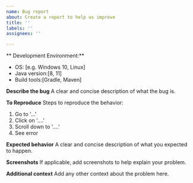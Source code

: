 ```yaml
---
name: Bug report
about: Create a report to help us improve
title: ''
labels: ''
assignees: ''

---
```


** Development Environment:**
 - OS: [e.g. Windows 10, Linux]
 - Java version:[8, 11]
 - Build tools:[Gradle, Maven]

**Describe the bug**
A clear and concise description of what the bug is.

**To Reproduce**
Steps to reproduce the behavior:
1. Go to '...'
2. Click on '....'
3. Scroll down to '....'
4. See error

**Expected behavior**
A clear and concise description of what you expected to happen.

**Screenshots**
If applicable, add screenshots to help explain your problem.

**Additional context**
Add any other context about the problem here.
